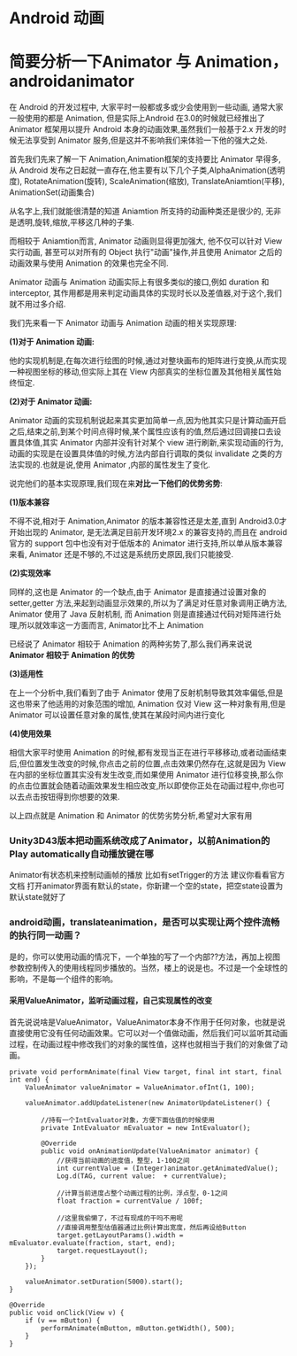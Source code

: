 Android 动画
===


# 简要分析一下Animator 与 Animation，androidanimator

在 Android 的开发过程中, 大家平时一般都或多或少会使用到一些动画, 通常大家一般使用的都是 Animation, 但是实际上Android 在3.0的时候就已经推出了 Animator 框架用以提升 Android 本身的动画效果,虽然我们一般基于2.x 开发的时候无法享受到 Animator 服务,但是这并不影响我们来体验一下他的强大之处.

首先我们先来了解一下 Animation,Animation框架的支持要比 Animator 早得多,从 Android 发布之日起就一直存在,他主要有以下几个子类,AlphaAnimation(透明度), RotateAnimation(旋转), ScaleAnimation(缩放), TranslateAniamtion(平移), AnimationSet(动画集合)

从名字上,我们就能很清楚的知道 Aniamtion 所支持的动画种类还是很少的, 无非是透明,旋转,缩放,平移这几种的子集.

而相较于 Aniamtion而言, Animator 动画则显得更加强大, 他不仅可以针对 View 实行动画, 甚至可以对所有的 Object 执行"动画"操作,并且使用 Animator 之后的动画效果与使用 Animation 的效果也完全不同.

Animator 动画与 Animation 动画实际上有很多类似的接口,例如 duration 和 interceptor, 其作用都是用来判定动画具体的实现时长以及差值器,对于这个,我们就不用过多介绍.

我们先来看一下 Animator 动画与 Animation 动画的相关实现原理: 

**(1)对于 Animation 动画:**

他的实现机制是,在每次进行绘图的时候,通过对整块画布的矩阵进行变换,从而实现一种视图坐标的移动,但实际上其在 View 内部真实的坐标位置及其他相关属性始终恒定.

**(2)对于 Animator 动画:**

Animator 动画的实现机制说起来其实更加简单一点,因为他其实只是计算动画开启之后,结束之前,到某个时间点得时候,某个属性应该有的值,然后通过回调接口去设置具体值,其实 Animator 内部并没有针对某个 view 进行刷新,来实现动画的行为,动画的实现是在设置具体值的时候,方法内部自行调取的类似 invalidate 之类的方法实现的.也就是说,使用 Animator ,内部的属性发生了变化.

说完他们的基本实现原理,我们现在来**对比一下他们的优势劣势**:

**(1)版本兼容**

不得不说,相对于 Animation,Animator 的版本兼容性还是太差,直到 Android3.0才开始出现的 Animator, 是无法满足目前开发环境2.x 的兼容支持的,而且在 android 官方的 support 包中也没有对于低版本的 Animator 进行支持,所以单从版本兼容来看, Animator 还是不够的,不过这是系统历史原因,我们只能接受.

**(2)实现效率**

同样的,这也是 Animator 的一个缺点,由于 Animator 是直接通过设置对象的 setter,getter 方法,来起到动画显示效果的,所以为了满足对任意对象调用正确方法, Animator 使用了 Java 反射机制, 而 Animation 则是直接通过代码对矩阵进行处理,所以就效率这一方面而言, Animator比不上 Animation

已经说了 Animator 相较于 Animation 的两种劣势了,那么我们再来说说 **Animator 相较于 Animation 的优势**

**(3)适用性**

在上一个分析中,我们看到了由于 Animator 使用了反射机制导致其效率偏低,但是这也带来了他适用的对象范围的增加, Animation 仅对 View 这一种对象有用,但是 Animator 可以设置任意对象的属性,使其在某段时间内进行变化

**(4)使用效果**

相信大家平时使用 Animation 的时候,都有发现当正在进行平移移动,或者动画结束后,但位置发生改变的时候,你点击之前的位置,点击效果仍然存在,这就是因为 View 在内部的坐标位置其实没有发生改变,而如果使用 Animator 进行位移变换,那么你的点击位置就会随着动画效果发生相应改变,所以即使你正处在动画过程中,你也可以去点击按钮得到你想要的效果.

以上四点就是 Animation 和 Animator 的优势劣势分析,希望对大家有用

### Unity3D43版本把动画系统改成了Animator，以前Animation的Play automatically自动播放键在哪 

Animator有状态机来控制动画帧的播放
比如有setTrigger的方法
建议你看看官方文档
打开animator界面有默认的state，你新建一个空的state，把空state设置为默认state就好了

### android动画，translateanimation，是否可以实现让两个控件流畅的执行同一动画？ 

是的，你可以使用动画的情况下，一个单独的写了一个内部??方法，再加上视图参数控制传入的使用线程同步播放的。当然，楼上的说是也。不过是一个全球性的影响，不是每一个组件的影响。

#### 采用ValueAnimator，监听动画过程，自己实现属性的改变

首先说说啥是ValueAnimator，ValueAnimator本身不作用于任何对象，也就是说直接使用它没有任何动画效果。它可以对一个值做动画，然后我们可以监听其动画过程，在动画过程中修改我们的对象的属性值，这样也就相当于我们的对象做了动画。
```
private void performAnimate(final View target, final int start, final int end) {
    ValueAnimator valueAnimator = ValueAnimator.ofInt(1, 100);
 
    valueAnimator.addUpdateListener(new AnimatorUpdateListener() {
 
        //持有一个IntEvaluator对象，方便下面估值的时候使用
        private IntEvaluator mEvaluator = new IntEvaluator();
 
        @Override
        public void onAnimationUpdate(ValueAnimator animator) {
            //获得当前动画的进度值，整型，1-100之间
            int currentValue = (Integer)animator.getAnimatedValue();
            Log.d(TAG, current value:  + currentValue);
 
            //计算当前进度占整个动画过程的比例，浮点型，0-1之间
            float fraction = currentValue / 100f;
 
            //这里我偷懒了，不过有现成的干吗不用呢
            //直接调用整型估值器通过比例计算出宽度，然后再设给Button
            target.getLayoutParams().width = mEvaluator.evaluate(fraction, start, end);
            target.requestLayout();
        }
    });
 
    valueAnimator.setDuration(5000).start();
}
 
@Override
public void onClick(View v) {
    if (v == mButton) {
        performAnimate(mButton, mButton.getWidth(), 500);
    }
}
```